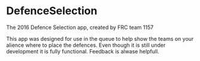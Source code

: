 # DefenceSelection
The 2016 Defence Selection app, created by FRC team 1157

This app was designed for use in the queue to help show the teams on your alience where to place the defences. Even though it is still under development it is fully functional. Feedback is alwase helpfull.
